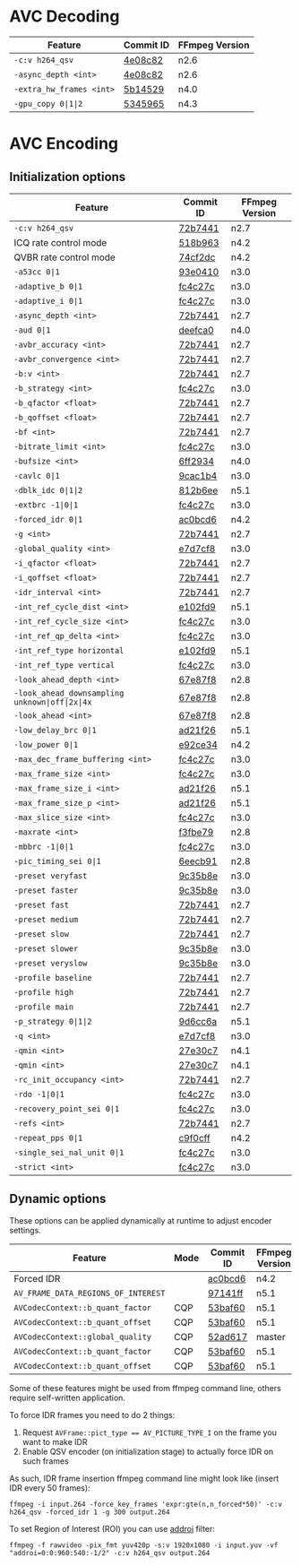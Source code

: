 # AVC Decoding

| Feature                     | Commit ID                                                                                   | FFmpeg Version |
| --------------------------- | ------------------------------------------------------------------------------------------- | -------------- |
| `-c:v h264_qsv`             | [4e08c82](https://github.com/FFmpeg/FFmpeg/commit/4e08c821106fc1d6d358864abf0d8488b12f38c6) | n2.6           |
| `-async_depth <int>`        | [4e08c82](https://github.com/FFmpeg/FFmpeg/commit/4e08c821106fc1d6d358864abf0d8488b12f38c6) | n2.6           |
| `-extra_hw_frames <int>`    | [5b14529](https://github.com/FFmpeg/FFmpeg/commit/5b145290df2998a9836a93eb925289c6c8b63af0) | n4.0           |
| `-gpu_copy 0\|1\|2`         | [5345965](https://github.com/FFmpeg/FFmpeg/commit/5345965b3f088ad5acd5151bec421c97470675a4) | n4.3           |

# AVC Encoding

## Initialization options

| Feature                     | Commit ID                                                                                   | FFmpeg Version |
| --------------------------- | ------------------------------------------------------------------------------------------- | -------------- |
| `-c:v h264_qsv`             | [72b7441](https://github.com/FFmpeg/FFmpeg/commit/72b7441a10f578a1d0be7083d8f5adf6a01921c2) | n2.7           |
| ICQ rate control mode       | [518b963](https://github.com/FFmpeg/FFmpeg/commit/518b963d2c99ad03570b3224f76a1224c62e66e9) | n4.2           |
| QVBR rate control mode      | [74cf2dc](https://github.com/FFmpeg/FFmpeg/commit/74cf2dc3ac405c5e55b7ecd4d17b40e26d59eb84) | n4.2           |
| `-a53cc 0\|1`               | [93e0410](https://github.com/FFmpeg/FFmpeg/commit/93e041026f3c02f622253f81e5c794b81e784a37) | n3.0           |
| `-adaptive_b 0\|1`          | [fc4c27c](https://github.com/FFmpeg/FFmpeg/commit/fc4c27c4edfc6a5f9bc7c696e823652474a65ce8) | n3.0           |
| `-adaptive_i 0\|1`          | [fc4c27c](https://github.com/FFmpeg/FFmpeg/commit/fc4c27c4edfc6a5f9bc7c696e823652474a65ce8) | n3.0           |
| `-async_depth <int>`        | [72b7441](https://github.com/FFmpeg/FFmpeg/commit/72b7441a10f578a1d0be7083d8f5adf6a01921c2) | n2.7           |
| `-aud 0\|1`                 | [deefca0](https://github.com/FFmpeg/FFmpeg/commit/deefca02c275ce4bc5ccbee690463ffef81a18b8) | n4.0           |
| `-avbr_accuracy <int>`      | [72b7441](https://github.com/FFmpeg/FFmpeg/commit/72b7441a10f578a1d0be7083d8f5adf6a01921c2) | n2.7           |
| `-avbr_convergence <int>`   | [72b7441](https://github.com/FFmpeg/FFmpeg/commit/72b7441a10f578a1d0be7083d8f5adf6a01921c2) | n2.7           |
| `-b:v <int>`                | [72b7441](https://github.com/FFmpeg/FFmpeg/commit/72b7441a10f578a1d0be7083d8f5adf6a01921c2) | n2.7           |
| `-b_strategy <int>`         | [fc4c27c](https://github.com/FFmpeg/FFmpeg/commit/fc4c27c4edfc6a5f9bc7c696e823652474a65ce8) | n3.0           |
| `-b_qfactor <float>`        | [72b7441](https://github.com/FFmpeg/FFmpeg/commit/72b7441a10f578a1d0be7083d8f5adf6a01921c2) | n2.7           |
| `-b_qoffset <float>`        | [72b7441](https://github.com/FFmpeg/FFmpeg/commit/72b7441a10f578a1d0be7083d8f5adf6a01921c2) | n2.7           |
| `-bf <int>`                 | [72b7441](https://github.com/FFmpeg/FFmpeg/commit/72b7441a10f578a1d0be7083d8f5adf6a01921c2) | n2.7           |
| `-bitrate_limit <int>`      | [fc4c27c](https://github.com/FFmpeg/FFmpeg/commit/fc4c27c4edfc6a5f9bc7c696e823652474a65ce8) | n3.0           |
| `-bufsize <int>`            | [6ff2934](https://github.com/FFmpeg/FFmpeg/commit/6ff29343b01923e9b125fe7404ac8701cdfb1fe5) | n4.0           |
| `-cavlc 0\|1`               | [9cac1b4](https://github.com/FFmpeg/FFmpeg/commit/9cac1b4b4f1532fb2aeef54799285360656be5eb) | n3.0           |
| `-dblk_idc 0\|1\|2`         | [812b6ee](https://github.com/FFmpeg/FFmpeg/commit/812b6ee6bdd1be7172af896088bd9a22eb538823) | n5.1           |
| `-extbrc -1\|0\|1`          | [fc4c27c](https://github.com/FFmpeg/FFmpeg/commit/fc4c27c4edfc6a5f9bc7c696e823652474a65ce8) | n3.0           |
| `-forced_idr 0\|1`          | [ac0bcd6](https://github.com/FFmpeg/FFmpeg/commit/ac0bcd6b619479d56612b3938e8f00f5b88c0f10) | n4.2           |
| `-g <int>`                  | [72b7441](https://github.com/FFmpeg/FFmpeg/commit/72b7441a10f578a1d0be7083d8f5adf6a01921c2) | n2.7           |
| `-global_quality <int>`     | [e7d7cf8](https://github.com/FFmpeg/FFmpeg/commit/e7d7cf86dcaba8eaaed62c80172ff0aff2588c2a) | n3.0           |
| `-i_qfactor <float>`        | [72b7441](https://github.com/FFmpeg/FFmpeg/commit/72b7441a10f578a1d0be7083d8f5adf6a01921c2) | n2.7           |
| `-i_qoffset <float>`        | [72b7441](https://github.com/FFmpeg/FFmpeg/commit/72b7441a10f578a1d0be7083d8f5adf6a01921c2) | n2.7           |
| `-idr_interval <int>`       | [72b7441](https://github.com/FFmpeg/FFmpeg/commit/72b7441a10f578a1d0be7083d8f5adf6a01921c2) | n2.7           |
| `-int_ref_cycle_dist <int>` | [e102fd9](https://github.com/FFmpeg/FFmpeg/commit/e102fd98d6f30d3cd41debafab30d29d5f72117c) | n5.1           |
| `-int_ref_cycle_size <int>` | [fc4c27c](https://github.com/FFmpeg/FFmpeg/commit/fc4c27c4edfc6a5f9bc7c696e823652474a65ce8) | n3.0           |
| `-int_ref_qp_delta <int>`   | [fc4c27c](https://github.com/FFmpeg/FFmpeg/commit/fc4c27c4edfc6a5f9bc7c696e823652474a65ce8) | n3.0           |
| `-int_ref_type horizontal`  | [e102fd9](https://github.com/FFmpeg/FFmpeg/commit/e102fd98d6f30d3cd41debafab30d29d5f72117c) | n5.1           |
| `-int_ref_type vertical`    | [fc4c27c](https://github.com/FFmpeg/FFmpeg/commit/fc4c27c4edfc6a5f9bc7c696e823652474a65ce8) | n3.0           |
| `-look_ahead_depth <int>`   | [67e87f8](https://github.com/FFmpeg/FFmpeg/commit/67e87f8050cb8cc61e016cb77be137c18653cbfe) | n2.8           |
| `-look_ahead_downsampling unknown\|off\|2x\|4x` | [67e87f8](https://github.com/FFmpeg/FFmpeg/commit/67e87f8050cb8cc61e016cb77be137c18653cbfe) | n2.8           |
| `-look_ahead <int>`         | [67e87f8](https://github.com/FFmpeg/FFmpeg/commit/67e87f8050cb8cc61e016cb77be137c18653cbfe) | n2.8           |
| `-low_delay_brc 0\|1`       | [ad21f26](https://github.com/FFmpeg/FFmpeg/commit/ad21f2649200cf88e45b645162a367d8a6907a1f) | n5.1           |
| `-low_power 0\|1`           | [e92ce34](https://github.com/FFmpeg/FFmpeg/commit/e92ce340e63058de32aec733b59fe2b196bed214) | n4.2           |
| `-max_dec_frame_buffering <int>` | [fc4c27c](https://github.com/FFmpeg/FFmpeg/commit/fc4c27c4edfc6a5f9bc7c696e823652474a65ce8) | n3.0      |
| `-max_frame_size <int>`     | [fc4c27c](https://github.com/FFmpeg/FFmpeg/commit/fc4c27c4edfc6a5f9bc7c696e823652474a65ce8) | n3.0           |
| `-max_frame_size_i <int>`   | [ad21f26](https://github.com/FFmpeg/FFmpeg/commit/ad21f2649200cf88e45b645162a367d8a6907a1f) | n5.1           |
| `-max_frame_size_p <int>`   | [ad21f26](https://github.com/FFmpeg/FFmpeg/commit/ad21f2649200cf88e45b645162a367d8a6907a1f) | n5.1           |
| `-max_slice_size <int>`     | [fc4c27c](https://github.com/FFmpeg/FFmpeg/commit/fc4c27c4edfc6a5f9bc7c696e823652474a65ce8) | n3.0           |
| `-maxrate <int>`            | [f3fbe79](https://github.com/FFmpeg/FFmpeg/commit/f3fbe790d9d4e93b2ec8c7476572f2d155e8b43e) | n2.8           |
| `-mbbrc -1\|0\|1`           | [fc4c27c](https://github.com/FFmpeg/FFmpeg/commit/fc4c27c4edfc6a5f9bc7c696e823652474a65ce8) | n3.0           |
| `-pic_timing_sei 0\|1`      | [6eecb91](https://github.com/FFmpeg/FFmpeg/commit/6eecb91fbc275fec5225626c06d061e883ba37e0) | n2.8           |
| `-preset veryfast`          | [9c35b8e](https://github.com/FFmpeg/FFmpeg/commit/9c35b8e219549c81e9a73a9b5a38be36b9c98181) | n3.0           |
| `-preset faster`            | [9c35b8e](https://github.com/FFmpeg/FFmpeg/commit/9c35b8e219549c81e9a73a9b5a38be36b9c98181) | n3.0           |
| `-preset fast`              | [72b7441](https://github.com/FFmpeg/FFmpeg/commit/72b7441a10f578a1d0be7083d8f5adf6a01921c2) | n2.7           |
| `-preset medium`            | [72b7441](https://github.com/FFmpeg/FFmpeg/commit/72b7441a10f578a1d0be7083d8f5adf6a01921c2) | n2.7           |
| `-preset slow`              | [72b7441](https://github.com/FFmpeg/FFmpeg/commit/72b7441a10f578a1d0be7083d8f5adf6a01921c2) | n2.7           |
| `-preset slower`            | [9c35b8e](https://github.com/FFmpeg/FFmpeg/commit/9c35b8e219549c81e9a73a9b5a38be36b9c98181) | n3.0           |
| `-preset veryslow`          | [9c35b8e](https://github.com/FFmpeg/FFmpeg/commit/9c35b8e219549c81e9a73a9b5a38be36b9c98181) | n3.0           |
| `-profile baseline`         | [72b7441](https://github.com/FFmpeg/FFmpeg/commit/72b7441a10f578a1d0be7083d8f5adf6a01921c2) | n2.7           |
| `-profile high`             | [72b7441](https://github.com/FFmpeg/FFmpeg/commit/72b7441a10f578a1d0be7083d8f5adf6a01921c2) | n2.7           |
| `-profile main`             | [72b7441](https://github.com/FFmpeg/FFmpeg/commit/72b7441a10f578a1d0be7083d8f5adf6a01921c2) | n2.7           |
| `-p_strategy 0\|1\|2`       | [9d6cc6a](https://github.com/FFmpeg/FFmpeg/commit/9d6cc6a5448c4464139c87ed05fb9a70ccbc7bac) | n5.1           |
| `-q <int>`                  | [e7d7cf8](https://github.com/FFmpeg/FFmpeg/commit/e7d7cf86dcaba8eaaed62c80172ff0aff2588c2a) | n3.0           |
| `-qmin <int>`               | [27e30c7](https://github.com/FFmpeg/FFmpeg/commit/27e30c73d722ec13e59753dea91be00859c72bf2) | n4.1           |
| `-qmin <int>`               | [27e30c7](https://github.com/FFmpeg/FFmpeg/commit/27e30c73d722ec13e59753dea91be00859c72bf2) | n4.1           |
| `-rc_init_occupancy <int>`  | [72b7441](https://github.com/FFmpeg/FFmpeg/commit/72b7441a10f578a1d0be7083d8f5adf6a01921c2) | n2.7           |
| `-rdo -1\|0\|1`             | [fc4c27c](https://github.com/FFmpeg/FFmpeg/commit/fc4c27c4edfc6a5f9bc7c696e823652474a65ce8) | n3.0           |
| `-recovery_point_sei 0\|1`  | [fc4c27c](https://github.com/FFmpeg/FFmpeg/commit/fc4c27c4edfc6a5f9bc7c696e823652474a65ce8) | n3.0           |
| `-refs <int>`               | [72b7441](https://github.com/FFmpeg/FFmpeg/commit/72b7441a10f578a1d0be7083d8f5adf6a01921c2) | n2.7           |
| `-repeat_pps 0\|1`          | [c9f0cff](https://github.com/FFmpeg/FFmpeg/commit/c9f0cff5efd8096caf8a6fa37b0640abddcde8e8) | n4.2           |
| `-single_sei_nal_unit 0\|1` | [fc4c27c](https://github.com/FFmpeg/FFmpeg/commit/fc4c27c4edfc6a5f9bc7c696e823652474a65ce8) | n3.0           |
| `-strict <int>`             | [fc4c27c](https://github.com/FFmpeg/FFmpeg/commit/fc4c27c4edfc6a5f9bc7c696e823652474a65ce8) | n3.0           |

## Dynamic options 

These options can be applied dynamically at runtime to adjust encoder settings.

| Feature                             | Mode | Commit ID                                                  | FFmpeg Version |
| ----------------------------------- | ---- | ---------------------------------------------------------- | -------------- |
| Forced IDR                          |      | [ac0bcd6](https://github.com/FFmpeg/FFmpeg/commit/ac0bcd6) | n4.2           |
| `AV_FRAME_DATA_REGIONS_OF_INTEREST` |      | [97141ff](https://github.com/FFmpeg/FFmpeg/commit/97141ff) | n5.1           |
| `AVCodecContext::b_quant_factor`    | CQP  | [53baf60](https://github.com/FFmpeg/FFmpeg/commit/53baf60) | n5.1           |
| `AVCodecContext::b_quant_offset`    | CQP  | [53baf60](https://github.com/FFmpeg/FFmpeg/commit/53baf60) | n5.1           |
| `AVCodecContext::global_quality`    | CQP  | [52ad617](https://github.com/FFmpeg/FFmpeg/commit/52ad617) | master         |
| `AVCodecContext::b_quant_factor`    | CQP  | [53baf60](https://github.com/FFmpeg/FFmpeg/commit/53baf60) | n5.1           |
| `AVCodecContext::b_quant_offset`    | CQP  | [53baf60](https://github.com/FFmpeg/FFmpeg/commit/53baf60) | n5.1           |

Some of these features might be used from ffmpeg command line, others require self-written application.

To force IDR frames you need to do 2 things:

1. Request `AVFrame::pict_type == AV_PICTURE_TYPE_I` on the frame you want to make IDR
2. Enable QSV encoder (on initialization stage) to actually force IDR on such frames

As such, IDR frame insertion ffmpeg command line might look like (insert IDR every 50 frames):

    ffmpeg -i input.264 -force_key_frames 'expr:gte(n,n_forced*50)' -c:v h264_qsv -forced_idr 1 -g 300 output.264

To set Region of Interest (ROI) you can use [addroi](https://ffmpeg.org/ffmpeg-filters.html#addroi) filter:

    ffmpeg -f rawvideo -pix_fmt yuv420p -s:v 1920x1080 -i input.yuv -vf "addroi=0:0:960:540:-1/2" -c:v h264_qsv output.264


